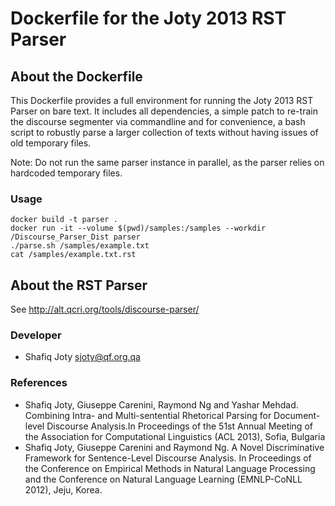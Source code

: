 Dockerfile for the Joty 2013 RST Parser
=======================================

About the Dockerfile
--------------------

This Dockerfile provides a full environment for running the Joty 2013 RST Parser on bare text. It includes all dependencies, a simple patch to re-train the discourse segmenter via commandline and for convenience, a bash script to robustly parse a larger collection of texts without having issues of old temporary files.

Note: Do not run the same parser instance in parallel, as the parser relies on hardcoded temporary files.

### Usage

```
docker build -t parser .
docker run -it --volume $(pwd)/samples:/samples --workdir /Discourse_Parser_Dist parser
./parse.sh /samples/example.txt
cat /samples/example.txt.rst
```
<!--docker run -it --volume $(pwd)/samples:/samples --workdir /Discourse_Parser_Dist --user $(id -u):$(id -g) parser-->

About the RST Parser
--------------------

See http://alt.qcri.org/tools/discourse-parser/

### Developer

* Shafiq Joty
  sjoty@qf.org.qa

### References

* Shafiq Joty, Giuseppe Carenini, Raymond Ng and Yashar Mehdad. Combining Intra- and Multi-sentential Rhetorical Parsing for Document-level Discourse Analysis.In Proceedings of the 51st Annual Meeting of the Association for Computational Linguistics (ACL 2013), Sofia, Bulgaria
* Shafiq Joty, Giuseppe Carenini and Raymond Ng. A Novel Discriminative Framework for Sentence-Level Discourse Analysis. In Proceedings of the Conference on Empirical Methods in Natural Language Processing and the Conference on Natural Language Learning (EMNLP-CoNLL 2012), Jeju, Korea.
